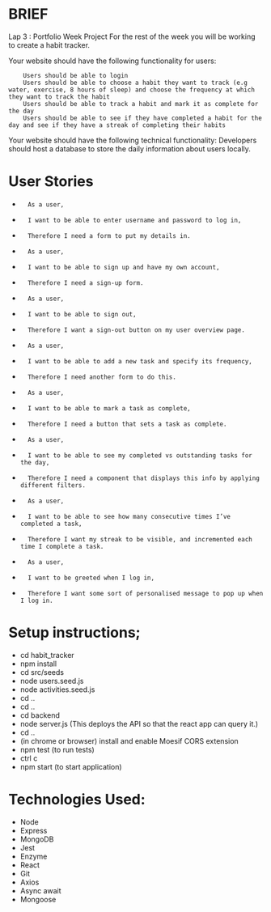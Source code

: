 # BRIEF
Lap 3 : Portfolio Week Project For the rest of the week you will be working to create a habit tracker.

Your website should have the following functionality for users:

        Users should be able to login
        Users should be able to choose a habit they want to track (e.g water, exercise, 8 hours of sleep) and choose the frequency at which they want to track the habit
        Users should be able to track a habit and mark it as complete for the day
        Users should be able to see if they have completed a habit for the day and see if they have a streak of completing their habits

Your website should have the following technical functionality:
        Developers should host a database to store the daily information about users locally.

# User Stories
-       As a user,
-       I want to be able to enter username and password to log in,
-       Therefore I need a form to put my details in.
-       As a user,
-       I want to be able to sign up and have my own account,
-       Therefore I need a sign-up form.
-       As a user,
-       I want to be able to sign out,
-       Therefore I want a sign-out button on my user overview page.
-       As a user,
-       I want to be able to add a new task and specify its frequency,
-       Therefore I need another form to do this.
-       As a user,
-       I want to be able to mark a task as complete,
-       Therefore I need a button that sets a task as complete.
-       As a user,
-       I want to be able to see my completed vs outstanding tasks for the day,
-       Therefore I need a component that displays this info by applying different filters.
-       As a user,
-       I want to be able to see how many consecutive times I’ve completed a task,
-       Therefore I want my streak to be visible, and incremented each time I complete a task.
-       As a user,
-       I want to be greeted when I log in,
-       Therefore I want some sort of personalised message to pop up when I log in.

# Setup instructions; 
- cd habit_tracker
- npm install 
- cd src/seeds
- node users.seed.js
- node activities.seed.js
- cd ..
- cd ..
- cd backend
- node server.js (This deploys the API so that the react app can query it.)
- cd ..
- (in chrome or browser) install and enable Moesif CORS extension
- npm test (to run tests)
- ctrl c
- npm start (to start application)


# Technologies Used: 
- Node
- Express
- MongoDB
- Jest
- Enzyme
- React
- Git
- Axios
- Async await
- Mongoose
